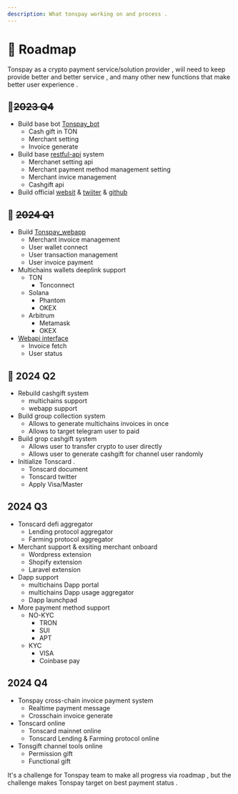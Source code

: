 ```yaml
---
description: What tonspay working on and process .
---
```


# 🚀 Roadmap

Tonspay as a crypto payment service/solution provider , wiil need to keep provide better and better service , and many other new functions that make better user experience .&#x20;

## 🍺~~2023 Q4~~

* Build base bot [Tonspay\_bot](https://t.me/tonspay\_bot)
  * Cash gift in TON
  * Merchant setting&#x20;
  * Invoice generate
* Build base [restful-api](develop/restful-api-interface.md) system
  * Merchanet setting api
  * Merchant payment method management setting
  * Merchant invice management
  * Cashgift api
* Build official [websit](https://www.tonspay.top/) & [twiiter](https://twitter.com/tonsprotocols) & [github](https://github.com/Tonspay)

## 🍺 ~~2024 Q1~~

* Build [Tonspay\_webapp](https://t.me/tonspay\_bot/wallet)
  * Merchant invoice management
  * User wallet connect
  * User transaction management
  * User invoice payment
* Multichains wallets deeplink support&#x20;
  * TON
    * Tonconnect
  * Solana
    * Phantom
    * OKEX
  * Arbitrum
    * Metamask
    * OKEX
* [Webapi interface](develop/web-page-api-interface.md)
  * Invoice fetch
  * User status

## 🚀 2024 Q2

* Rebuild cashgift system
  * multichains support
  * webapp support
* Build group collection system
  * Allows to generate multichains invoices in once
  * Allows to target telegram user to paid
* Build grop cashgift system
  * Allows user to transfer crypto to user directly
  * Allows user to generate cashgift for channel user randomly
* Initialize Tonscard .
  * Tonscard document
  * Tonscard twitter
  * Apply Visa/Master&#x20;

## 2024 Q3

* Tonscard defi aggregator
  * Lending protocol aggregator
  * Farming protocol aggregator
* Merchant support & exsiting merchant onboard
  * Wordpress extension
  * Shopify extension
  * Laravel extension
* Dapp support
  * multichains Dapp portal
  * multichains Dapp usage aggregator
  * Dapp launchpad
* More payment method support&#x20;
  * NO-KYC
    * TRON
    * SUI
    * APT
  * KYC
    * VISA
    * Coinbase pay

## 2024 Q4

* Tonspay cross-chain invoice payment system
  * Realtime payment message
  * Crosschain invoice generate
* Tonscard online
  * Tonscard mainnet online
  * Tonscard Lending & Farming protocol online
* Tonsgift channel tools online
  * Permission gift
  * Functional gift



It's a challenge for Tonspay team to make all progress via roadmap , but the challenge makes Tonspay target on best payment status .

